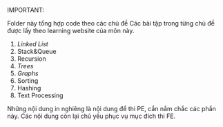 IMPORTANT: 

Folder này tổng hợp code theo các chủ đề
Các bài tập trong từng chủ đề được lấy theo learning website của môn này. 

1. *Linked List*
2. Stack&Queue
3. Recursion
4. *Trees* 
5. *Graphs* 
6. Sorting
7. Hashing
8. Text Processing

Những nội dung in nghiêng là nội dung để thi PE, cần nắm chắc các phần này. 
Các nội dung còn lại chủ yếu phục vụ mục đích thi FE. 